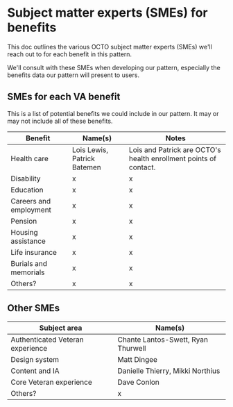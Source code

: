# Subject matter experts (SMEs) for benefits
This doc outlines the various OCTO subject matter experts (SMEs) we'll reach out to for each benefit in this pattern. 

We'll consult with these SMEs when developing our pattern, especially the benefits data our pattern will present to users.

## SMEs for each VA benefit
This is a list of potential benefits we could include in our pattern. It may or may not include all of these benefits.

|Benefit|Name(s)|Notes|
|---|---|---|
|Health care|Lois Lewis, Patrick Batemen|Lois and Patrick are OCTO's health enrollment points of contact.|
|Disability|x|x|
|Education|x|x|
|Careers and employment|x|x|
|Pension|x|x|
|Housing assistance|x|x|
|Life insurance|x|x|
|Burials and memorials|x|x|
|Others?|x|x|

## Other SMEs
|Subject area|Name(s)|
|---|---|
|Authenticated Veteran experience|Chante Lantos-Swett, Ryan Thurwell|
|Design system|Matt Dingee|
|Content and IA|Danielle Thierry, Mikki Northius|
|Core Veteran experience|Dave Conlon|
|Others?|x|
